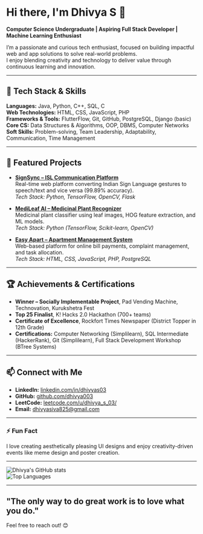 # Hi there, I'm Dhivya S 👋

**Computer Science Undergraduate | Aspiring Full Stack Developer | Machine Learning Enthusiast**

I’m a passionate and curious tech enthusiast, focused on building impactful web and app solutions to solve real-world problems.  
I enjoy blending creativity and technology to deliver value through continuous learning and innovation.  

---

## 🚀 Tech Stack & Skills  
**Languages:** Java, Python, C++, SQL, C  
**Web Technologies:** HTML, CSS, JavaScript, PHP  
**Frameworks & Tools:** FlutterFlow, Git, GitHub, PostgreSQL, Django (basic)  
**Core CS:** Data Structures & Algorithms, OOP, DBMS, Computer Networks  
**Soft Skills:** Problem-solving, Team Leadership, Adaptability, Communication, Time Management  

---

## 🌟 Featured Projects  
- **[SignSync – ISL Communication Platform](https://github.com/dhivya003/SignSync.git)**  
  Real-time web platform converting Indian Sign Language gestures to speech/text and vice versa (99.89% accuracy).  
  *Tech Stack: Python, TensorFlow, OpenCV, Flask*

- **[MediLeaf AI – Medicinal Plant Recognizer](https://github.com/dhivya003/ML_project_Medicinal_Plant_Leaf_Classification.git)**  
  Medicinal plant classifier using leaf images, HOG feature extraction, and ML models.  
  *Tech Stack: Python (TensorFlow, Scikit-learn, OpenCV)*

- **[Easy Apart – Apartment Management System](https://github.com/dhivya003/APARTMENT_MANAGEMENT_SYSTEM.git)**  
  Web-based platform for online bill payments, complaint management, and task allocation.  
  *Tech Stack: HTML, CSS, JavaScript, PHP, PostgreSQL*

---

## 🏆 Achievements & Certifications  
- **Winner – Socially Implementable Project**, Pad Vending Machine, Technovation, Kurukshetra Fest  
- **Top 25 Finalist**, K! Hacks 2.0 Hackathon (700+ teams)  
- **Certificate of Excellence**, Rockfort Times Newspaper (District Topper in 12th Grade)  
- **Certifications:** Computer Networking (Simplilearn), SQL Intermediate (HackerRank), Git (Simplilearn), Full Stack Development Workshop (BTree Systems)

---

## 📫 Connect with Me  
- **LinkedIn:** [linkedin.com/in/dhivyas03](https://www.linkedin.com/in/dhivyas03/)  
- **GitHub:** [github.com/dhivya003](https://github.com/dhivya003)  
- **LeetCode:** [leetcode.com/u/dhivya_s_03/](https://leetcode.com/u/dhivya_s_03/)  
- **Email:** [dhivyasiva825@gmail.com](mailto:dhivyasiva825@gmail.com)

---

### ⚡ Fun Fact  
I love creating aesthetically pleasing UI designs and enjoy creativity-driven events like meme design and poster creation.

---

![Dhivya's GitHub stats](https://github-readme-stats.vercel.app/api?username=dhivya003&show_icons=true&theme=tokyonight)  
![Top Languages](https://github-readme-stats.vercel.app/api/top-langs/?username=dhivya003&layout=compact&theme=tokyonight)

---
## "The only way to do great work is to love what you do." 

Feel free to reach out! 😊


